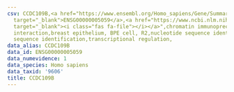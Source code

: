 ```yaml
---
csv: CCDC109B,<a href="https://www.ensembl.org/Homo_sapiens/Gene/Summary?db=core;g=ENSG00000005059"
  target="_blank">ENSG00000005059</a>,<a href="https://www.ncbi.nlm.nih.gov/pubmed/22863008"
  target="_blank"><i class="fas fa-file"></i></a>",chromatin immunoprecipitation assay,direct
  interaction,breast epithelium, BPE cell, R2,nucleotide sequence identification,nucleotide
  sequence identification,transcriptional regulation,
data_alias: CCDC109B
data_id: ENSG00000005059
data_numevidence: 1
data_species: Homo sapiens
data_taxid: '9606'
title: CCDC109B
---
```

